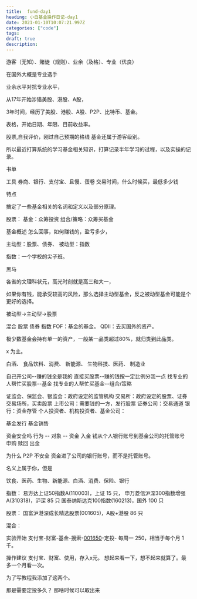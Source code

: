 ```yaml
---
title:  fund-day1
heading: 小白基金操作日记-day1
date: 2021-01-10T10:07:21.997Z
categories: ["code"]
tags: 
draft: true
description: 
---
```


游客（无知）、赌徒（规则）、业余（及格）、专业（优良）

在国外大概是专业选手

业余水平对抗专业水平，

从17年开始涉猎美股、港股、A股，

3年时间，经历了美股、港股、A股、P2P、比特币、基金。

表格，开始日期、年限、目前收益率。


股票,自我评价，刚过自己预期的格线
基金还属于游客级别。

所以最近打算系统的学习基金相关知识，打算记录半年学习的过程，以及实操的记录。

书单

工具
券商、银行、支付宝、且慢、蛋卷
交易时间，什么时候买，最低多少钱


特点

搞定了一些基金相关的名词和定义以及部分原理。

股票：
基金：众筹投资
组合/策略：众筹买基金

基金概述
怎么回事，如何赚钱的，盈亏多少，



主动型：股票、债券、
被动型：指数

指数：一个学校的尖子班。

黑马

各省的文理科状元，高光时刻就是高三和大一，

如果你有钱，能承受较高的风险，那么选择主动型基金，反之被动型基金可能是个更好的选择。


被动型->主动型->股票


混合
股票
债券
指数
FOF：基金的基金。
QDII：去买国外的资产。

极少数基金会持有单一的资产，一般某一品类超过80%，就归类到此品类。

x 为主。



白酒、
食品饮料、消费、
新能源、
生物科技、医药、
制造业

自己开公司--赚的钱全是我的
直接买股票--赚的钱按一定比例分我一点
找专业的人帮忙买股票--基金
找专业的人帮忙买基金--组合/策略

证监会、保监会、银监会：政府设定的监管机构
交易所：政府设定的股票、证券交易场所，买卖股票
上市公司：需要钱的一方，发行股票
证券公司：交易通道
银行：资金存管
个人投资者、机构投资者、基金公司：

基金发行
基金销售

资金安全吗
行为 -- 对象 -- 资金
入金 钱从个人银行账号到基金公司的托管账号
申购 
赎回
出金


为什么 P2P 不安全
资金进了公司的银行账号，而不是托管账号。

名义上属于你，但是




饮食、医药、生物、新能源、白酒、消费、保险、银行

指数：
易方达上证50指数A(110003)，上证 15 只，
申万菱信沪深300指数增强A(310318)，沪深 85 只
国泰纳斯达克100指数(160213)，国外 100 只

股票：
国富沪港深成长精选股票(001605)，A股+港股 86 只

混合：


实验开始
支付宝-财富-基金-搜索-[001650](http://fundf10.eastmoney.com/jjjl_001605.html)-定投-
每周一 250，相当于每个月 1 千。


操作建议
支付宝、财富、使用，存入x元。
想起来看一下，想不起来就算了。最多一个月看一次。


为了写教程我添加了这两个。

那是需要定投多久？
那啥时候可以取出来




